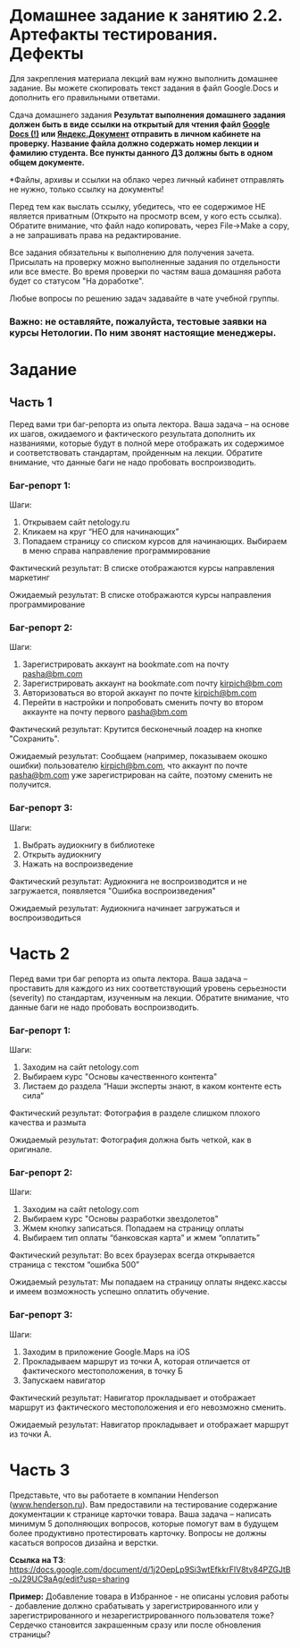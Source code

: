 # Домашнее задание к занятию 2.2. Артефакты тестирования. Дефекты

Для закрепления материала лекций вам нужно выполнить домашнее задание. Вы можете скопировать текст задания в файл Google.Docs и дополнить его правильными ответами.

Сдача домашнего задания
**Результат выполнения домашнего задания должен быть в виде ссылки на открытый для чтения файл [Google Docs (!)](https://docs.google.com/document) или [Яндекс.Документ](https://docs.yandex.ru/) отправить в личном кабинете на проверку. Название файла должно содержать номер лекции и фамилию студента.
Все пункты данного ДЗ должны быть в одном общем документе.**

*Файлы, архивы и ссылки на облако через личный кабинет отправлять не нужно, только ссылку на документы!


Перед тем как выслать ссылку, убедитесь, что ее содержимое НЕ является приватным (Открыто на просмотр всем, у кого есть ссылка).
Обратите внимание, что файл надо копировать, через File->Make a copy, а не запрашивать права на редактирование.


Все задания обязательны к выполнению для получения зачета. Присылать на проверку можно выполненные задания по отдельности или все вместе. Во время проверки по частям ваша домашняя работа будет со статусом "На доработке".

Любые вопросы по решению задач задавайте в чате учебной группы.

### **Важно: не оставляйте, пожалуйста, тестовые заявки на курсы Нетологии. По ним звонят настоящие менеджеры.**
 
# Задание
## Часть 1
Перед вами три баг-репорта из опыта лектора. Ваша задача – на основе их шагов, ожидаемого и фактического результата дополнить их названиями, которые будут в полной мере отображать их содержимое и соответствовать стандартам, пройденным на лекции. Обратите внимание, что данные баги не надо пробовать воспроизводить.

### Баг-репорт 1:

  Шаги:
1. Открываем сайт netology.ru
2. Кликаем на круг “НЕО для начинающих”
3. Попадаем страницу со списком курсов для начинающих. Выбираем в меню справа направление программирование

  Фактический результат:
В списке отображаются курсы направления маркетинг

  Ожидаемый результат: 
В списке отображаются курсы направления программирование

### Баг-репорт 2:

Шаги:
1. Зарегистрировать аккаунт на bookmate.com на почту pasha@bm.com
2. Зарегистрировать аккаунт на bookmate.com почту kirpich@bm.com
3. Авторизоваться во второй аккаунт по почте kirpich@bm.com
4. Перейти в настройки и попробовать сменить почту во втором аккаунте на почту первого pasha@bm.com

Фактический результат:
Крутится бесконечный лоадер на кнопке "Сохранить".

Ожидаемый результат:
Сообщаем (например, показываем окошко ошибки) пользователю kirpich@bm.com, что аккаунт по почте pasha@bm.com уже зарегистрирован на сайте, поэтому сменить не получится.

### Баг-репорт 3:

Шаги:
1. Выбрать аудиокнигу в библиотеке
2. Открыть аудиокнигу
3. Нажать на воспроизведение

Фактический результат:
Аудиокнига не воспроизводится и не загружается, появляется "Ошибка воспроизведения"

Ожидаемый результат:
Аудиокнига начинает загружаться и воспроизводиться


# Часть 2

Перед вами три баг репорта из опыта лектора. Ваша задача – проставить для каждого из них соответствующий уровень серьезности (severity) по стандартам, изученным на лекции. Обратите внимание, что данные баги не надо пробовать воспроизводить.

### Баг-репорт 1:

Шаги: 
1. Заходим на сайт netology.com
2. Выбираем курс "Основы качественного контента"
3. Листаем до раздела “Наши эксперты знают, в каком контенте есть сила“

Фактический результат:
Фотография в разделе слишком плохого качества и размыта

Ожидаемый результат:
Фотография должна быть четкой, как в оригинале.

### Баг-репорт 2:

Шаги:
1. Заходим на сайт netology.com
2. Выбираем курс "Основы разработки звездолетов"
3. Жмем кнопку записаться. Попадаем на страницу оплаты
4. Выбираем тип оплаты “банковская карта” и жмем “оплатить”

Фактический результат: 
Во всех браузерах всегда открывается страница с текстом “ошибка 500”

Ожидаемый результат:
Мы попадаем на страницу оплаты яндекс.кассы и имеем возможность успешно оплатить обучение.

### Баг-репорт 3:

Шаги:
1. Заходим в приложение Google.Maps на iOS
2. Прокладываем маршрут из точки A, которая отличается от фактического местоположения, в точку Б
3. Запускаем навигатор

Фактический результат: 
Навигатор прокладывает и отображает маршрут из фактического местоположения и его невозможно сменить.

Ожидаемый результат:
Навигатор прокладывает и отображает маршрут из точки А. 

# Часть 3

Представьте, что вы работаете в компании Henderson (www.henderson.ru). Вам предоставили на тестирование содержание документации к странице карточки товара. Ваша задача – написать минимум 5 дополняющих вопросов, которые помогут вам в будущем более продуктивно протестировать карточку. 
Вопросы не должны касаться вопросов дизайна и верстки.

**Ссылка на ТЗ**: https://docs.google.com/document/d/1j2OepLp9Si3wtEfkkrFlV8tv84PZGJtB-oJ29UC9aAg/edit?usp=sharing

**Пример:** Добавление товара в Избранное - не описаны условия работы - добавление должно срабатывать у зарегистрированного или у зарегистрированного и незарегистрированного пользователя тоже? Сердечко становится закрашенным сразу или после обновления страницы?

 

